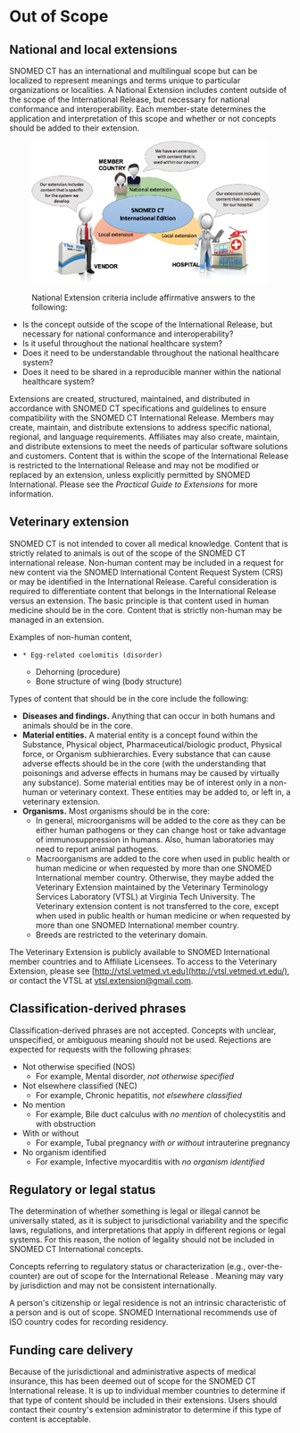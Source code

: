 # Out of Scope

## National and local extensions

SNOMED CT has an international and multilingual scope but can be localized to represent meanings and terms unique to particular organizations or localities. A National Extension includes content outside of the scope of the International Release, but necessary for national conformance and interoperability. Each member-state determines the application and interpretation of this scope and whether or not concepts should be added to their extension.

<figure><img src="../images/57814980.png" alt="image2017-12-5_12-24-48.png"><figcaption><p>National Extension criteria include affirmative answers to the following:</p></figcaption></figure>

* Is the concept outside of the scope of the International Release, but necessary for national conformance and interoperability?
* Is it useful throughout the national healthcare system?
* Does it need to be understandable throughout the national healthcare system?
* Does it need to be shared in a reproducible manner within the national healthcare system?

Extensions are created, structured, maintained, and distributed in accordance with SNOMED CT specifications and guidelines to ensure compatibility with the SNOMED CT International Release. Members may create, maintain, and distribute extensions to address specific national, regional, and language requirements. Affiliates may also create, maintain, and distribute extensions to meet the needs of particular software solutions and customers. Content that is within the scope of the International Release is restricted to the International Release and may not be modified or replaced by an extension, unless explicitly permitted by SNOMED International. Please see the _Practical Guide to Extensions_ for more information.

## Veterinary extension

SNOMED CT is not intended to cover all medical knowledge. Content that is strictly related to animals is out of the scope of the SNOMED CT international release. Non-human content may be included in a request for new content via the SNOMED International Content Request System (CRS) or may be identified in the International Release. Careful consideration is required to differentiate content that belongs in the International Release versus an extension. The basic principle is that content used in human medicine should be in the core. Content that is strictly non-human may be managed in an extension.

Examples of non-human content,

* ```
  * Egg-related coelomitis (disorder)
  ```
  * Dehorning (procedure)
  * Bone structure of wing (body structure)

Types of content that should be in the core include the following:

* **Diseases and findings.** Anything that can occur in both humans and animals should be in the core.
* **Material entities.** A material entity is a concept found within the Substance, Physical object, Pharmaceutical/biologic product, Physical force, or Organism subhierarchies. Every substance that can cause adverse effects should be in the core (with the understanding that poisonings and adverse effects in humans may be caused by virtually any substance). Some material entities may be of interest only in a non-human or veterinary context. These entities may be added to, or left in, a veterinary extension.
* **Organisms.** Most organisms should be in the core:
  * In general, microorganisms will be added to the core as they can be either human pathogens or they can change host or take advantage of immunosuppression in humans. Also, human laboratories may need to report animal pathogens.
  * Macroorganisms are added to the core when used in public health or human medicine or when requested by more than one SNOMED International member country. Otherwise, they maybe added the Veterinary Extension maintained by the Veterinary Terminology Services Laboratory (VTSL) at Virginia Tech University. The Veterinary extension content is not transferred to the core, except when used in public health or human medicine or when requested by more than one SNOMED International member country.
  * Breeds are restricted to the veterinary domain.

The Veterinary Extension is publicly available to SNOMED International member countries and to Affiliate Licensees. To access to the Veterinary Extension, please see [http://vtsl.vetmed.vt.edu](http://vtsl.vetmed.vt.edu/), or contact the VTSL at [vtsl.e](mailto:vtsl.extension@gmail.com)[xtension@gmail.com](mailto:xtension@gmail.com).

## Classification-derived phrases

Classification-derived phrases are not accepted. Concepts with unclear, unspecified, or ambiguous meaning should not be used. Rejections are expected for requests with the following phrases:

* Not otherwise specified (NOS)
  * For example, Mental disorder, _not otherwise specified_
* Not elsewhere classified (NEC)
  * For example, Chronic hepatitis, _not elsewhere classified_
* No mention
  * For example, Bile duct calculus with _no mention_ of cholecystitis and with obstruction
* With or without
  * For example, Tubal pregnancy _with or without_ intrauterine pregnancy
* No organism identified
  * For example, Infective myocarditis with _no organism identified_

## Regulatory or legal status

The determination of whether something is legal or illegal cannot be universally stated, as it is subject to jurisdictional variability and the specific laws, regulations, and interpretations that apply in different regions or legal systems. For this reason, the notion of legality should not be included in SNOMED CT International concepts.

Concepts referring to regulatory status or characterization (e.g., over-the-counter) are out of scope for the International Release _._ Meaning may vary by jurisdiction and may not be consistent internationally.

A person's citizenship or legal residence is not an intrinsic characteristic of a person and is out of scope. SNOMED International recommends use of ISO country codes for recording residency.

## Funding care delivery

Because of the jurisdictional and administrative aspects of medical insurance, this has been deemed out of scope for the SNOMED CT International release. It is up to individual member countries to determine if that type of content should be included in their extensions. Users should contact their country's extension administrator to determine if this type of content is acceptable.
